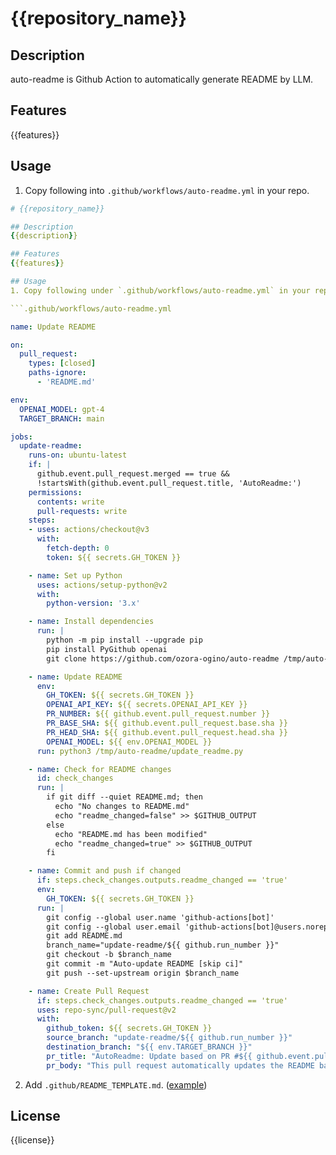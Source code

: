 # {{repository_name}}

## Description
auto-readme is Github Action to automatically generate README by LLM.

## Features
{{features}}

## Usage
1. Copy following into `.github/workflows/auto-readme.yml` in your repo.

```.github/workflows/auto-readme.yml
# {{repository_name}}

## Description
{{description}}

## Features
{{features}}

## Usage
1. Copy following under `.github/workflows/auto-readme.yml` in your repo.

```.github/workflows/auto-readme.yml

name: Update README

on:
  pull_request:
    types: [closed]
    paths-ignore:
      - 'README.md'

env:
  OPENAI_MODEL: gpt-4
  TARGET_BRANCH: main

jobs:
  update-readme:
    runs-on: ubuntu-latest
    if: |
      github.event.pull_request.merged == true &&
      !startsWith(github.event.pull_request.title, 'AutoReadme:')
    permissions:
      contents: write
      pull-requests: write
    steps:
    - uses: actions/checkout@v3
      with:
        fetch-depth: 0
        token: ${{ secrets.GH_TOKEN }}

    - name: Set up Python
      uses: actions/setup-python@v2
      with:
        python-version: '3.x'

    - name: Install dependencies
      run: |
        python -m pip install --upgrade pip
        pip install PyGithub openai
        git clone https://github.com/ozora-ogino/auto-readme /tmp/auto-readme

    - name: Update README
      env:
        GH_TOKEN: ${{ secrets.GH_TOKEN }}
        OPENAI_API_KEY: ${{ secrets.OPENAI_API_KEY }}
        PR_NUMBER: ${{ github.event.pull_request.number }}
        PR_BASE_SHA: ${{ github.event.pull_request.base.sha }}
        PR_HEAD_SHA: ${{ github.event.pull_request.head.sha }}
        OPENAI_MODEL: ${{ env.OPENAI_MODEL }}
      run: python3 /tmp/auto-readme/update_readme.py

    - name: Check for README changes
      id: check_changes
      run: |
        if git diff --quiet README.md; then
          echo "No changes to README.md"
          echo "readme_changed=false" >> $GITHUB_OUTPUT
        else
          echo "README.md has been modified"
          echo "readme_changed=true" >> $GITHUB_OUTPUT
        fi

    - name: Commit and push if changed
      if: steps.check_changes.outputs.readme_changed == 'true'
      env:
        GH_TOKEN: ${{ secrets.GH_TOKEN }}
      run: |
        git config --global user.name 'github-actions[bot]'
        git config --global user.email 'github-actions[bot]@users.noreply.github.com'
        git add README.md
        branch_name="update-readme/${{ github.run_number }}"
        git checkout -b $branch_name
        git commit -m "Auto-update README [skip ci]"
        git push --set-upstream origin $branch_name

    - name: Create Pull Request
      if: steps.check_changes.outputs.readme_changed == 'true'
      uses: repo-sync/pull-request@v2
      with:
        github_token: ${{ secrets.GH_TOKEN }}
        source_branch: "update-readme/${{ github.run_number }}"
        destination_branch: "${{ env.TARGET_BRANCH }}"
        pr_title: "AutoReadme: Update based on PR #${{ github.event.pull_request.number }}"
        pr_body: "This pull request automatically updates the README based on changes in PR #${{ github.event.pull_request.number }}."
```

2. Add `.github/README_TEMPLATE.md`. ([example](.github/README_TEMPLATE.md`))

## License
{{license}}


